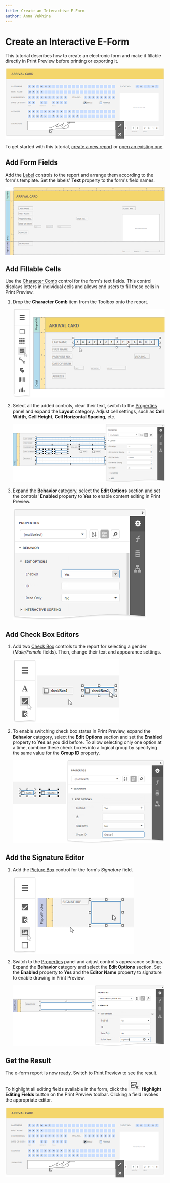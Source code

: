 ```yaml
---
title: Create an Interactive E-Form
author: Anna Vekhina
---
```

# Create an Interactive E-Form

This tutorial describes how to create an electronic form and make it fillable directly in Print Preview before printing or exporting it.

![](../../../images/eurd-web-eform-result.png)

To get started with this tutorial, [create a new report](../add-new-reports.md) or [open an existing one](../open-reports.md).

## Add Form Fields

Add the [Label](../use-report-elements/use-basic-report-controls/label.md) controls to the report and arrange them according to the form's template. Set the labels' **Text** property to the form's field names.

![](../../../images/eurd-web-eform-add-form-fields.png)

## Add Fillable Cells

Use the [Character Comb](../use-report-elements/use-basic-report-controls/character-comb.md) control for the form's text fields. This control displays letters in individual cells and allows end users to fill these cells in Print Preview.

1. Drop the **Character Comb** item from the Toolbox onto the report.
	
	![](../../../images/eurd-web-eform-add-character-comb.png)

2.  Select all the added controls, clear their text, switch to the [Properties](../../report-designer-tools/ui-panels/properties-panel.md) panel and expand the **Layout** category. Adjust cell settings, such as **Cell Width**, **Cell Height**, **Cell Horizontal Spacing**, etc.
	
	![](../../../images/eurd-web-eform-character-combs-cell-settings.png)

3. Expand the **Behavior** category, select the **Edit Options** section and set the controls' **Enabled** property to **Yes** to enable content editing in Print Preview.
	
	![](../../../images/eurd-web-eform-character-combs-edit-options-enabled.png)

## Add Check Box Editors

1. Add two [Check Box](../use-report-elements/use-basic-report-controls/check-box.md) controls to the report for selecting a gender (_Male/Female_ fields). Then, change their text and appearance settings.

    ![](../../../images/eurd-web-eform-add-check-boxes.png)

2. To enable switching check box states in Print Preview, expand the **Behavior** category, select the **Edit Options** section and set the **Enabled** property to **Yes** as you did before. To allow selecting only one option at a time, combine these check boxes into a logical group by specifying the same value for the **Group ID** property.

    ![](../../../images/eurd-web-eform-check-boxes-edit-options.png)

## Add the Signature Editor

1. Add the [Picture Box](../use-report-elements/use-basic-report-controls/picture-box.md) control for the form's _Signature_ field. 
    
    ![](../../../images/eurd-web-eform-add-picture-box.png)
     
2. Switch to the [Properties](../../report-designer-tools/ui-panels/properties-panel.md) panel and adjust control's appearance settings. Expand the **Behavior** category and select the **Edit Options** section. Set the **Enabled** property to **Yes** and the **Editor Name** property to signature to enable drawing in Print Preview.

    ![](../../../images/eurd-web-eform-picture-box-enable-drawing.png)

## Get the Result
The e-form report is now ready. Switch to [Print Preview](../preview-print-and-export-reports.md) to see the result.

To highlight all editing fields available in the form, click the ![](../../../images/eurd-web-eform-editing-fields-button.png) **Highlight Editing Fields** button on the Print Preview toolbar. Clicking a field invokes the appropriate editor.

![](../../../images/eurd-web-eform-result.png)